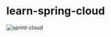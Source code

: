 # learn-spring-cloud

![sprint-cloud](https://www.youtube.com/watch?v=v8CsnghDA2g&list=PLO0KWyajXMh4u-DhB7bXoRQ21rfkF_cSU)
